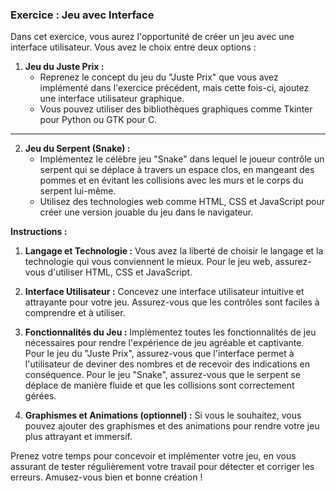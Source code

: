 ### Exercice : Jeu avec Interface

Dans cet exercice, vous aurez l'opportunité de créer un jeu avec une interface utilisateur. Vous avez le choix entre deux options :

1. **Jeu du Juste Prix :**
   - Reprenez le concept du jeu du "Juste Prix" que vous avez implémenté dans l'exercice précédent, mais cette fois-ci, ajoutez une interface utilisateur graphique.
   - Vous pouvez utiliser des bibliothèques graphiques comme Tkinter pour Python ou GTK pour C.
---

2. **Jeu du Serpent (Snake) :**
   - Implémentez le célèbre jeu "Snake" dans lequel le joueur contrôle un serpent qui se déplace à travers un espace clos, en mangeant des pommes et en évitant les collisions avec les murs et le corps du serpent lui-même.
   - Utilisez des technologies web comme HTML, CSS et JavaScript pour créer une version jouable du jeu dans le navigateur.

**Instructions :**

1. **Langage et Technologie :** Vous avez la liberté de choisir le langage et la technologie qui vous conviennent le mieux. Pour le jeu web, assurez-vous d'utiliser HTML, CSS et JavaScript.

2. **Interface Utilisateur :** Concevez une interface utilisateur intuitive et attrayante pour votre jeu. Assurez-vous que les contrôles sont faciles à comprendre et à utiliser.

3. **Fonctionnalités du Jeu :** Implémentez toutes les fonctionnalités de jeu nécessaires pour rendre l'expérience de jeu agréable et captivante. Pour le jeu du "Juste Prix", assurez-vous que l'interface permet à l'utilisateur de deviner des nombres et de recevoir des indications en conséquence. Pour le jeu "Snake", assurez-vous que le serpent se déplace de manière fluide et que les collisions sont correctement gérées.

4. **Graphismes et Animations (optionnel) :** Si vous le souhaitez, vous pouvez ajouter des graphismes et des animations pour rendre votre jeu plus attrayant et immersif.

Prenez votre temps pour concevoir et implémenter votre jeu, en vous assurant de tester régulièrement votre travail pour détecter et corriger les erreurs. Amusez-vous bien et bonne création !
